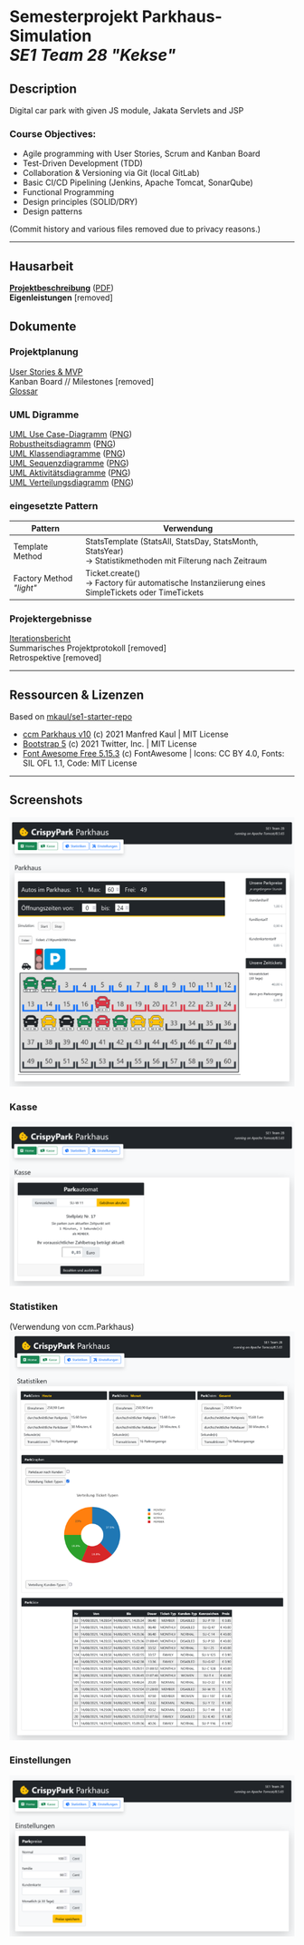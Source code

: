 # Semesterprojekt Parkhaus-Simulation <br/> _SE1 Team 28 "Kekse"_

## Description
Digital car park with given JS module, Jakata Servlets and JSP

### Course Objectives:
 - Agile programming with User Stories, Scrum and Kanban Board
 - Test-Driven Development (TDD)
 - Collaboration & Versioning via Git (local GitLab)
 - Basic CI/CD Pipelining (Jenkins, Apache Tomcat, SonarQube)
 - Functional Programming
 - Design principles (SOLID/DRY)
 - Design patterns

(Commit history and various files removed due to privacy reasons.)

---
## Hausarbeit
[**Projektbeschreibung**](docs/projektbeschreibung.md) ([PDF](docs/projektbeschreibung.pdf))  
**Eigenleistungen** [removed]

## Dokumente

### Projektplanung
[User Stories & MVP](docs/userstories.md)  
Kanban Board // Milestones [removed]  
[Glossar](docs/glossar.md)

### UML Digramme
[UML Use Case-Diagramm](docs/uml/crispypark-use-case.puml) ([PNG](docs/uml/crispypark-use-case.png))  
[Robustheitsdiagramm](docs/uml/crispypark-robustheit.puml) ([PNG](docs/uml/crispypark-robustheit.png))  
[UML Klassendiagramme](docs/uml/crispypark-class.puml) ([PNG](docs/uml/crispypark-class.png))  
[UML Sequenzdiagramme](docs/uml/crispypark-sequence.puml) ([PNG](docs/uml/crispypark-sequence.png))  
[UML Aktivitätsdiagramme](docs/uml/crispypark-activity.puml) ([PNG](docs/uml/crispypark-activity.png))  
[UML Verteilungsdiagramm](docs/uml/crispypark-deployment.puml) ([PNG](docs/uml/crispypark-deployment.png))  

### eingesetzte Pattern
| Pattern           | Verwendung    |
|-------------------|---------------
| Template Method   | StatsTemplate (StatsAll, StatsDay, StatsMonth, StatsYear) </br>&rightarrow; Statistikmethoden mit Filterung nach Zeitraum|
| Factory Method _"light"_  | Ticket.create() </br>&rightarrow; Factory für automatische Instanziierung eines SimpleTickets oder TimeTickets |

### Projektergebnisse
[Iterationsbericht](docs/iterationsbericht.md)  
Summarisches Projektprotokoll [removed]  
Retrospektive [removed]

---
## Ressourcen & Lizenzen
Based on [mkaul/se1-starter-repo](https://github.com/mkaul/se1-starter-repo)
- [ccm Parkhaus v10](https://github.com/ccmjs/mkaul-components/tree/master/parkhaus) (c) 2021 Manfred Kaul | MIT License
- [Bootstrap 5](https://github.com/twbs/bootstrap) (c) 2021 Twitter, Inc. | MIT License
- [Font Awesome Free 5.15.3](https://github.com/FortAwesome/Font-Awesome) (c) FontAwesome | Icons: CC BY 4.0, Fonts: SIL OFL 1.1, Code: MIT License

---

## Screenshots
![Hauptansicht](docs/img/main.png)
### Kasse
![Kassenautomat](docs/img/cashier.png)
### Statistiken
(Verwendung von ccm.Parkhaus)
![Statistiken](docs/img/stats.png)
### Einstellungen
![Einstellungen](docs/img/settings.png)
